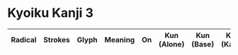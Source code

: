 
# Kyoiku Kanji 3

| Radical | Strokes | Glyph | Meaning | On  | Kun<br>(Alone) | Kun<br>(Base) | Kun<br>(Kana) |
| :-----: | :-----: | :---: | :-----: | :-: | :------------: | :-----------: | :-----------: |
